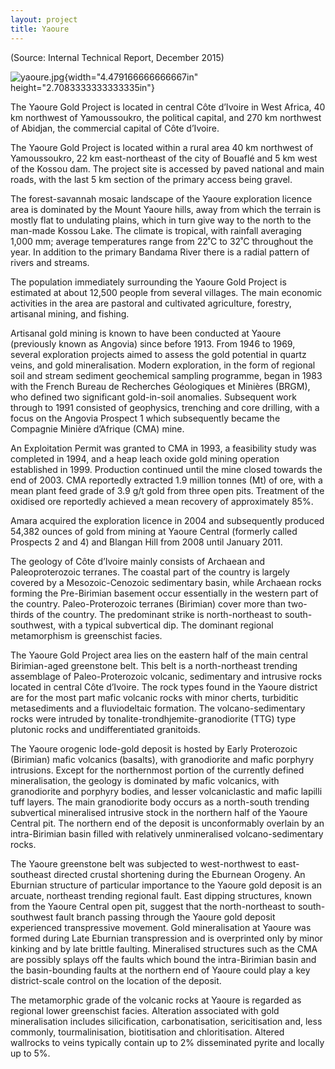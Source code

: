 ```yaml
---
layout: project
title: Yaoure
---
```


(Source: Internal Technical Report, December 2015)

![yaoure.jpg](media/image01.jpg){width="4.479166666666667in"
height="2.7083333333333335in"}

The Yaoure Gold Project is located in central Côte d’Ivoire in West
Africa, 40 km northwest of Yamoussoukro, the political capital, and 270
km northwest of Abidjan, the commercial capital of Côte d’Ivoire.

The Yaoure Gold Project is located within a rural area 40 km northwest
of Yamoussoukro, 22 km east-northeast of the city of Bouaflé and 5 km
west of the Kossou dam. The project site is accessed by paved national
and main roads, with the last 5 km section of the primary access being
gravel.

The forest-savannah mosaic landscape of the Yaoure exploration licence
area is dominated by the Mount Yaoure hills, away from which the terrain
is mostly flat to undulating plains, which in turn give way to the north
to the man-made Kossou Lake. The climate is tropical, with rainfall
averaging 1,000 mm; average temperatures range from 22˚C to 32˚C
throughout the year. In addition to the primary Bandama River there is a
radial pattern of rivers and streams.

The population immediately surrounding the Yaoure Gold Project is
estimated at about 12,500 people from several villages. The main
economic activities in the area are pastoral and cultivated agriculture,
forestry, artisanal mining, and fishing.

Artisanal gold mining is known to have been conducted at Yaoure
(previously known as Angovia) since before 1913. From 1946 to 1969,
several exploration projects aimed to assess the gold potential in
quartz veins, and gold mineralisation. Modern exploration, in the form
of regional soil and stream sediment geochemical sampling programme,
began in 1983 with the French Bureau de Recherches Géologiques et
Minières (BRGM), who defined two significant gold-in-soil anomalies.
Subsequent work through to 1991 consisted of geophysics, trenching and
core drilling, with a focus on the Angovia Prospect 1 which subsequently
became the Compagnie Minière d’Afrique (CMA) mine.

An Exploitation Permit was granted to CMA in 1993, a feasibility study
was completed in 1994, and a heap leach oxide gold mining operation
established in 1999. Production continued until the mine closed towards
the end of 2003. CMA reportedly extracted 1.9 million tonnes (Mt) of
ore, with a mean plant feed grade of 3.9 g/t gold from three open pits.
Treatment of the oxidised ore reportedly achieved a mean recovery of
approximately 85%.

Amara acquired the exploration licence in 2004 and subsequently produced
54,382 ounces of gold from mining at Yaoure Central (formerly called
Prospects 2 and 4) and Blangan Hill from 2008 until January 2011.

The geology of Côte d’Ivoire mainly consists of Archaean and
Paleoproterozoic terranes. The coastal part of the country is largely
covered by a Mesozoic-Cenozoic sedimentary basin, while Archaean rocks
forming the Pre-Birimian basement occur essentially in the western part
of the country. Paleo-Proterozoic terranes (Birimian) cover more than
two-thirds of the country. The predominant strike is north-northeast to
south-southwest, with a typical subvertical dip. The dominant regional
metamorphism is greenschist facies.

The Yaoure Gold Project area lies on the eastern half of the main
central Birimian-aged greenstone belt. This belt is a north-northeast
trending assemblage of Paleo-Proterozoic volcanic, sedimentary and
intrusive rocks located in central Côte d’Ivoire. The rock types found
in the Yaoure district are for the most part mafic volcanic rocks with
minor cherts, turbiditic metasediments and a fluviodeltaic formation.
The volcano-sedimentary rocks were intruded by
tonalite-trondhjemite-granodiorite (TTG) type plutonic rocks and
undifferentiated granitoids.

The Yaoure orogenic lode-gold deposit is hosted by Early Proterozoic
(Birimian) mafic volcanics (basalts), with granodiorite and mafic
porphyry intrusions. Except for the northernmost portion of the
currently defined mineralisation, the geology is dominated by mafic
volcanics, with granodiorite and porphyry bodies, and lesser
volcaniclastic and mafic lapilli tuff layers. The main granodiorite body
occurs as a north-south trending subvertical mineralised intrusive stock
in the northern half of the Yaoure Central pit. The northern end of the
deposit is unconformably overlain by an intra-Birimian basin filled with
relatively unmineralised volcano-sedimentary rocks.

The Yaoure greenstone belt was subjected to west-northwest to
east-southeast directed crustal shortening during the Eburnean Orogeny.
An Eburnian structure of particular importance to the Yaoure gold
deposit is an arcuate, northeast trending regional fault. East dipping
structures, known from the Yaoure Central open pit, suggest that the
north-northeast to south-southwest fault branch passing through the
Yaoure gold deposit experienced transpressive movement. Gold
mineralisation at Yaoure was formed during Late Eburnian transpression
and is overprinted only by minor kinking and by late brittle faulting.
Mineralised structures such as the CMA are possibly splays off the
faults which bound the intra-Birimian basin and the basin-bounding
faults at the northern end of Yaoure could play a key district-scale
control on the location of the deposit.

The metamorphic grade of the volcanic rocks at Yaoure is regarded as
regional lower greenschist facies. Alteration associated with gold
mineralisation includes silicification, carbonatisation, sericitisation
and, less commonly, tourmalinisation, biotitisation and chloritisation.
Altered wallrocks to veins typically contain up to 2% disseminated
pyrite and locally up to 5%.
